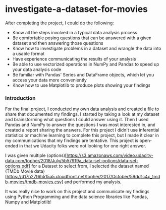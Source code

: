 # investigate-a-dataset-for-movies

After completing the project, I could do the following:

- Know all the steps involved in a typical data analysis process
- Be comfortable posing questions that can be answered with a given dataset and then answering those questions
- Know how to investigate problems in a dataset and wrangle the data into a usable format
- Have experience communicating the results of your analysis
- Be able to use vectorized operations in NumPy and Pandas to speed up your data analysis code
- Be familiar with Pandas' Series and DataFrame objects, which let you access your data more conveniently
- Know how to use Matplotlib to produce plots showing your findings

### Introduction
For the final project, I conducted my own data analysis and created a file to share that documented my findings. I started by taking a look at my dataset and brainstorming what questions I could answer using it. Then I used Pandas and NumPy to answer the questions I was most interested in, and created a report sharing the answers. For this project I didn't use inferential statistics or machine learning to complete this project, but I made it clear in my communications that my findings are tentative. This project is open-ended in that we Udacity folks were not looking for one right answer.

I was given multiple (options)[https://s3.amazonaws.com/video.udacity-data.com/topher/2018/July/5b57919a_data-set-options/data-set-options.pdf] for a Dataset to select from, I selected the dataset  named (TMDb Movie data)[https://d17h27t6h515a5.cloudfront.net/topher/2017/October/59dd1c4c_tmdb-movies/tmdb-movies.csv] and performed my analysis.

It was really nice to work on this project and communicate my findings using Python Programming and the data science libraries like Pandas, Numpy and Matplotlib!
